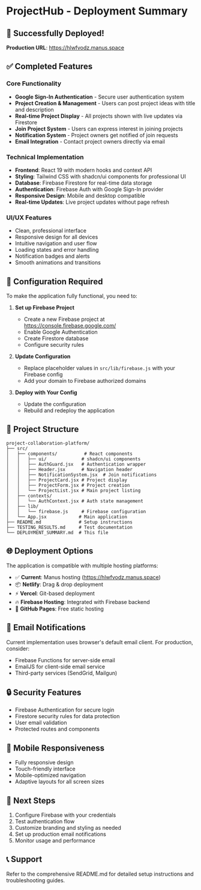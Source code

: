 # ProjectHub - Deployment Summary

## 🚀 Successfully Deployed!

**Production URL**: https://hlwfvodz.manus.space

## ✅ Completed Features

### Core Functionality
- **Google Sign-In Authentication** - Secure user authentication system
- **Project Creation & Management** - Users can post project ideas with title and description
- **Real-time Project Display** - All projects shown with live updates via Firestore
- **Join Project System** - Users can express interest in joining projects
- **Notification System** - Project owners get notified of join requests
- **Email Integration** - Contact project owners directly via email

### Technical Implementation
- **Frontend**: React 19 with modern hooks and context API
- **Styling**: Tailwind CSS with shadcn/ui components for professional UI
- **Database**: Firebase Firestore for real-time data storage
- **Authentication**: Firebase Auth with Google Sign-In provider
- **Responsive Design**: Mobile and desktop compatible
- **Real-time Updates**: Live project updates without page refresh

### UI/UX Features
- Clean, professional interface
- Responsive design for all devices
- Intuitive navigation and user flow
- Loading states and error handling
- Notification badges and alerts
- Smooth animations and transitions

## 🔧 Configuration Required

To make the application fully functional, you need to:

1. **Set up Firebase Project**
   - Create a new Firebase project at https://console.firebase.google.com/
   - Enable Google Authentication
   - Create Firestore database
   - Configure security rules

2. **Update Configuration**
   - Replace placeholder values in `src/lib/firebase.js` with your Firebase config
   - Add your domain to Firebase authorized domains

3. **Deploy with Your Config**
   - Update the configuration
   - Rebuild and redeploy the application

## 📁 Project Structure

```
project-collaboration-platform/
├── src/
│   ├── components/          # React components
│   │   ├── ui/             # shadcn/ui components
│   │   ├── AuthGuard.jsx   # Authentication wrapper
│   │   ├── Header.jsx      # Navigation header
│   │   ├── NotificationSystem.jsx  # Join notifications
│   │   ├── ProjectCard.jsx # Project display
│   │   ├── ProjectForm.jsx # Project creation
│   │   └── ProjectList.jsx # Main project listing
│   ├── contexts/
│   │   └── AuthContext.jsx # Auth state management
│   ├── lib/
│   │   └── firebase.js     # Firebase configuration
│   └── App.jsx            # Main application
├── README.md              # Setup instructions
├── TESTING_RESULTS.md     # Test documentation
└── DEPLOYMENT_SUMMARY.md  # This file
```

## 🌐 Deployment Options

The application is compatible with multiple hosting platforms:
- ✅ **Current**: Manus hosting (https://hlwfvodz.manus.space)
- 📦 **Netlify**: Drag & drop deployment
- ⚡ **Vercel**: Git-based deployment
- 🔥 **Firebase Hosting**: Integrated with Firebase backend
- 📄 **GitHub Pages**: Free static hosting

## 📧 Email Notifications

Current implementation uses browser's default email client. For production, consider:
- Firebase Functions for server-side email
- EmailJS for client-side email service
- Third-party services (SendGrid, Mailgun)

## 🔒 Security Features

- Firebase Authentication for secure login
- Firestore security rules for data protection
- User email validation
- Protected routes and components

## 📱 Mobile Responsiveness

- Fully responsive design
- Touch-friendly interface
- Mobile-optimized navigation
- Adaptive layouts for all screen sizes

## 🎯 Next Steps

1. Configure Firebase with your credentials
2. Test authentication flow
3. Customize branding and styling as needed
4. Set up production email notifications
5. Monitor usage and performance

## 📞 Support

Refer to the comprehensive README.md for detailed setup instructions and troubleshooting guides.


